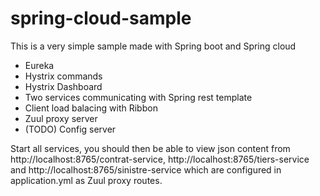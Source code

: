 # spring-cloud-sample

This is a very simple sample made with Spring boot and Spring cloud

* Eureka
* Hystrix commands
* Hystrix Dashboard
* Two services communicating with Spring rest template
* Client load balacing with Ribbon
* Zuul proxy server
* (TODO) Config server

Start all services, you should then be able to view json content from http://localhost:8765/contrat-service, http://localhost:8765/tiers-service and http://localhost:8765/sinistre-service which are configured in application.yml as Zuul proxy routes.
